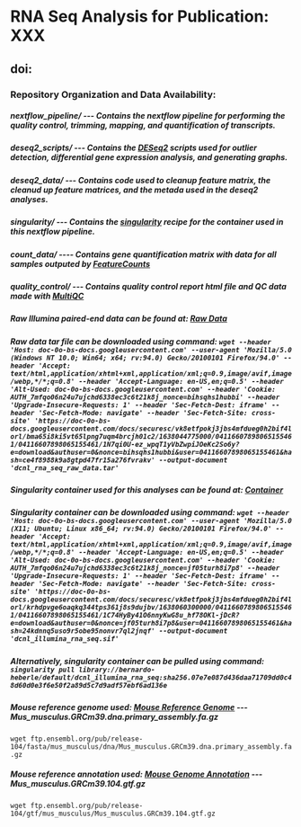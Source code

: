 # RNA Seq Analysis for Publication: XXX

## doi:


### Repository Organization and Data Availability:



##### nextflow_pipeline/ --- Contains the nextflow pipeline for performing the quality control, trimming, mapping, and quantification of transcripts.

##### deseq2_scripts/ --- Contains the [DESeq2](https://bioconductor.org/packages/release/bioc/html/DESeq2.html) scripts used for outlier detection, differential gene expression analysis, and generating graphs.

##### deseq2_data/ --- Contains code used to cleanup feature matrix, the cleanud up feature matrices, and the metada used in the deseq2 analyses.

##### singularity/ --- Contains the [singularity](https://sylabs.io/docs/) recipe for the container used in this nextflow pipeline.

##### count_data/ ---- Contains gene quantification matrix with data for all samples outputed by [FeatureCounts](https://academic.oup.com/bioinformatics/article/30/7/923/232889)

##### quality_control/ --- Contains quality control report html file and QC data made with [MultiQC](https://multiqc.info/)

##### Raw Illumina paired-end data can be found at: [Raw Data](https://drive.google.com/drive/folders/1IRp2A5-B7ENPiobFfX452opIA5OixlzZ?usp=sharing)

##### Raw data tar file can be downloaded using command: ` wget --header 'Host: doc-0o-bs-docs.googleusercontent.com' --user-agent 'Mozilla/5.0 (Windows NT 10.0; Win64; x64; rv:94.0) Gecko/20100101 Firefox/94.0' --header 'Accept: text/html,application/xhtml+xml,application/xml;q=0.9,image/avif,image/webp,*/*;q=0.8' --header 'Accept-Language: en-US,en;q=0.5' --header 'Alt-Used: doc-0o-bs-docs.googleusercontent.com' --header 'Cookie: AUTH_7mfqo06n24u7ujchd6338ec3c6t21k8j_nonce=bihsqhs1hubbi' --header 'Upgrade-Insecure-Requests: 1' --header 'Sec-Fetch-Dest: iframe' --header 'Sec-Fetch-Mode: navigate' --header 'Sec-Fetch-Site: cross-site' 'https://doc-0o-bs-docs.googleusercontent.com/docs/securesc/vk8etfpokj3jbs4mfdueg0h2bif4lorl/bma65i8ki5vt65lpng7uqm4brcjh01c2/1638044775000/04116607898065155461/04116607898065155461/1N7qi0U-ez_wpqT1yVbZwpiJOeKc2So6y?e=download&authuser=0&nonce=bihsqhs1hubbi&user=04116607898065155461&hash=ce4f8988k9a8gtpd47fr15a276fvrakv' --output-document 'dcnl_rna_seq_raw_data.tar' `

##### Singularity container used for this analyses can be found at: [Container](https://cloud.sylabs.io/library/bernardo-heberle/default/dcnl_illumina_rna_seq)

##### Singularity container can be downloaded using command: ` wget --header 'Host: doc-0o-bs-docs.googleusercontent.com' --user-agent 'Mozilla/5.0 (X11; Ubuntu; Linux x86_64; rv:94.0) Gecko/20100101 Firefox/94.0' --header 'Accept: text/html,application/xhtml+xml,application/xml;q=0.9,image/avif,image/webp,*/*;q=0.8' --header 'Accept-Language: en-US,en;q=0.5' --header 'Alt-Used: doc-0o-bs-docs.googleusercontent.com' --header 'Cookie: AUTH_7mfqo06n24u7ujchd6338ec3c6t21k8j_nonce=jf05turh8i7p8' --header 'Upgrade-Insecure-Requests: 1' --header 'Sec-Fetch-Dest: iframe' --header 'Sec-Fetch-Mode: navigate' --header 'Sec-Fetch-Site: cross-site' 'https://doc-0o-bs-docs.googleusercontent.com/docs/securesc/vk8etfpokj3jbs4mfdueg0h2bif4lorl/krhdpvge6oaqkq344tps361j8s9dujbv/1638060300000/04116607898065155461/04116607898065155461/1C74HyBy41O6nnyKwG8u_hf78OKl-jDcR?e=download&authuser=0&nonce=jf05turh8i7p8&user=04116607898065155461&hash=24kdnnq5uso9r5obe95nonvr7ql2jnqf' --output-document 'dcnl_illumina_rna_seq.sif' `

##### Alternatively, singularity container can be pulled using command: ` singularity pull library://bernardo-heberle/default/dcnl_illumina_rna_seq:sha256.07e7e087d436daa71709dd0c48d60d0e3f6e50f2a89d5c7d9adf57ebf6ad136e `

##### Mouse reference genome used: [Mouse Reference Genome](http://ftp.ensembl.org/pub/release-104/fasta/mus_musculus/dna/) --- Mus_musculus.GRCm39.dna.primary_assembly.fa.gz

` wget ftp.ensembl.org/pub/release-104/fasta/mus_musculus/dna/Mus_musculus.GRCm39.dna.primary_assembly.fa.gz `

##### Mouse reference annotation used: [Mouse Genome Annotation](http://ftp.ensembl.org/pub/release-104/gtf/mus_musculus/) --- Mus_musculus.GRCm39.104.gtf.gz

` wget ftp.ensembl.org/pub/release-104/gtf/mus_musculus/Mus_musculus.GRCm39.104.gtf.gz `

